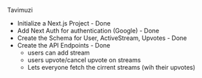 Tavimuzi

- Initialize a Next.js Project - Done
- Add Next Auth for authentication (Google) - Done
- Create the Schema for User, ActiveStream, Upvotes - Done
- Create the API Endpoints - Done
    - users can add stream
    - users upvote/cancel upvote on streams
    - Lets everyone fetch the cirrent streams (wih their upvotes)